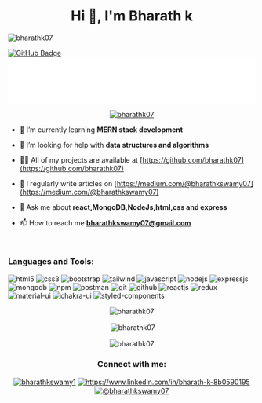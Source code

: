 <h1 align="center">Hi 👋, I'm Bharath k</h1>
<p align="left"> <img src="https://komarev.com/ghpvc/?username=bharathk07&label=Profile%20views&color=0e75b6&style=flat" alt="bharathk07" /> </p>
<a href="https://github.com/m-bharathk07?tab=followers"><img src="https://img.shields.io/github/followers/bharathk07?label=Followers&style=social" alt="GitHub Badge"></a>

<img align="center" src="your_cool_intro.gif" alt="">



<p align="center"> <a href="https://github.com/ryo-ma/github-profile-trophy"><img src="https://github-profile-trophy.vercel.app/?username=bharathk07" alt="bharathk07" /></a> </p>

- 🌱 I’m currently learning **MERN stack development**

- 🤝 I’m looking for help with **data structures and algorithms**

- 👨‍💻 All of my projects are available at [https://github.com/bharathk07](https://github.com/bharathk07)

- 📝 I regularly write articles on [https://medium.com/@bharathkswamy07](https://medium.com/@bharathkswamy07)

- 💬 Ask me about **react,MongoDB,NodeJs,html,css and express**

- 📫 How to reach me **bharathkswamy07@gmail.com**



<img align="center" src="https://activity-graph.herokuapp.com/graph?username=bharathk07&bg_color=ffcfe9&color=9e4c98&line=9e4c98&point=403d3d&area=true&hide_border=true" alt="">


<h3 align="left">Languages and Tools:</h3>
<p>
<img src="https://img.shields.io/badge/HTML5-E34F26?style=for-the-badge&logo=html5&logoColor=white" alt="html5"/>
<img src="https://img.shields.io/badge/CSS3-1572B6?style=for-the-badge&logo=css3&logoColor=white" alt="css3"/>
<img src="https://img.shields.io/badge/Bootstrap-563D7C?style=for-the-badge&logo=bootstrap&logoColor=white" alt="bootstrap"/>
<img src="https://img.shields.io/badge/Tailwind_CSS-38B2AC?style=for-the-badge&logo=tailwind-css&logoColor=white" alt="tailwind"/>
<img src="https://img.shields.io/badge/JavaScript-323330?style=for-the-badge&logo=javascript&logoColor=F7DF1E" alt="javascript"/>
<img src="https://img.shields.io/badge/Node.js-339933?style=for-the-badge&logo=nodedotjs&logoColor=white" alt="nodejs" />
<img src="https://img.shields.io/badge/Express.js-000000?style=for-the-badge&logo=express&logoColor=white" alt="expressjs"/>
<img src="https://img.shields.io/badge/MongoDB-4EA94B?style=for-the-badge&logo=mongodb&logoColor=white" alt="mongodb"/>
<img src="https://img.shields.io/badge/npm-CB3837?style=for-the-badge&logo=npm&logoColor=white" alt="npm"/>
<img src="https://img.shields.io/badge/Postman-FF6C37?style=for-the-badge&logo=Postman&logoColor=white" alt="postman"/>
  <img src="https://img.shields.io/badge/Git-f44d27?style=for-the-badge&logo=git&logoColor=white" alt="git"/>
<img src="https://img.shields.io/badge/GitHub-100000?style=for-the-badge&logo=github&logoColor=white" alt="github"/>
<img src="https://img.shields.io/badge/React-20232A?style=for-the-badge&logo=react&logoColor=61DAFB" alt="reactjs" />
<img src="https://img.shields.io/badge/Redux-593D88?style=for-the-badge&logo=redux&logoColor=white" alt="redux" />
<img src="https://img.shields.io/badge/Material%20UI-007FFF?style=for-the-badge&logo=mui&logoColor=white" alt="material-ui"/>
<img src="https://img.shields.io/badge/Chakra%20UI-3bc7bd?style=for-the-badge&logo=chakraui&logoColor=white" alt="chakra-ui"/>
<img src="https://img.shields.io/badge/styled--components-DB7093?style=for-the-badge&logo=styled-components&logoColor=white" alt="styled-components"/>
</p>


<div align="center">  
<p><img align="Center" src="https://github-readme-stats.vercel.app/api/top-langs?username=bharathk07&show_icons=true&theme=dark&locale=en&layout=compact" alt="bharathk07" /></p>

<p>&nbsp;<img align="Center" src="https://github-readme-stats.vercel.app/api?username=bharathk07&show_icons=true&theme=dark&locale=en" alt="bharathk07" /></p>

<p><img align="Center" src="https://github-readme-streak-stats.herokuapp.com/?user=bharathk07&theme=dark" alt="bharathk07" /></p>
</div>


<h3 align="center">Connect with me:</h3>
<p align="center">
<a href="https://twitter.com/bharathkswamy1" target="blank"><img align="center" src="https://raw.githubusercontent.com/rahuldkjain/github-profile-readme-generator/master/src/images/icons/Social/twitter.svg" alt="bharathkswamy1" height="30" width="40" /></a>
<a href="https://www.linkedin.com/in/bharath-k-8b0590195" target="blank"><img align="center" src="https://raw.githubusercontent.com/rahuldkjain/github-profile-readme-generator/master/src/images/icons/Social/linked-in-alt.svg" alt="https://www.linkedin.com/in/bharath-k-8b0590195" height="30" width="40" /></a>
<a href="https://medium.com/@bharathkswamy07" target="blank"><img align="center" src="https://raw.githubusercontent.com/rahuldkjain/github-profile-readme-generator/master/src/images/icons/Social/medium.svg" alt="@bharathkswamy07" height="30" width="40" /></a>

</p>
